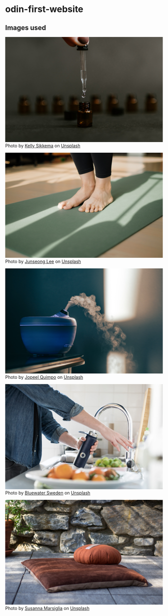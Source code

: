 # odin-first-website

## Images used
![](./images/kelly-sikkema-raaOq1ZZgnc-unsplash.jpg)
Photo by <a href="https://unsplash.com/@kellysikkema?utm_source=unsplash&utm_medium=referral&utm_content=creditCopyText">Kelly Sikkema</a> on <a href="https://unsplash.com/photos/raaOq1ZZgnc?utm_source=unsplash&utm_medium=referral&utm_content=creditCopyText">Unsplash</a>

![](./images/yoga-mat.jpg)
Photo by <a href="https://unsplash.com/@bearsnap?utm_source=unsplash&utm_medium=referral&utm_content=creditCopyText">Junseong Lee</a> on <a href="https://unsplash.com/photos/G9H5edUL0T8?utm_source=unsplash&utm_medium=referral&utm_content=creditCopyText">Unsplash</a>

![](./images/diffuser.jpg)
Photo by <a href="https://unsplash.com/@jq24?utm_source=unsplash&utm_medium=referral&utm_content=creditCopyText">Jopeel Quimpo</a> on <a href="https://unsplash.com/photos/FBpBzKtf3-4?utm_source=unsplash&utm_medium=referral&utm_content=creditCopyText">Unsplash</a>

![](./images/bottle.jpg)
Photo by <a href="https://unsplash.com/@bluewaterglobe?utm_source=unsplash&utm_medium=referral&utm_content=creditCopyText">Bluewater Sweden</a> on <a href="https://unsplash.com/photos/4Kd3svPFuEI?utm_source=unsplash&utm_medium=referral&utm_content=creditCopyText">Unsplash</a>

![](./images/cushion.jpg)
Photo by <a href="https://unsplash.com/@sushimi?utm_source=unsplash&utm_medium=referral&utm_content=creditCopyText">Susanna Marsiglia</a> on <a href="https://unsplash.com/photos/9bPXsEgrdcg?utm_source=unsplash&utm_medium=referral&utm_content=creditCopyText">Unsplash</a>
  
